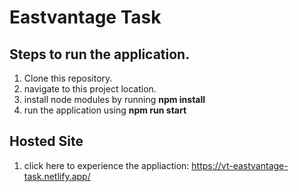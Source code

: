 # Eastvantage Task

## Steps to run the application.
1. Clone this repository.
2. navigate to this project location.
3. install node modules by running **npm install**
4. run the application using **npm run start**

## Hosted Site
1. click here to experience the appliaction: https://vt-eastvantage-task.netlify.app/

